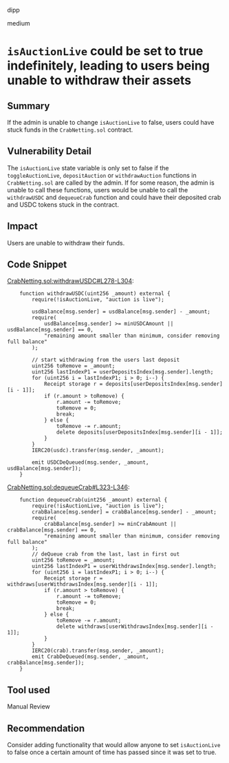 dipp

medium

# ```isAuctionLive``` could be set to true indefinitely, leading to users being unable to withdraw their assets

## Summary

If the admin is unable to change ```isAuctionLive``` to false, users could have stuck funds in the ```CrabNetting.sol``` contract.

## Vulnerability Detail

The ```isAuctionLive``` state variable is only set to false if the ```toggleAuctionLive```, ```depositAuction``` or ```withdrawAuction``` functions in ```CrabNetting.sol``` are called by the admin. If for some reason, the admin is unable to call these functions, users would be unable to call the ```withdrawUSDC``` and ```dequeueCrab``` function and could have their deposited crab and USDC tokens stuck in the contract.

## Impact

Users are unable to withdraw their funds.

## Code Snippet

[CrabNetting.sol:withdrawUSDC#L278-L304](https://github.com/sherlock-audit/2022-11-opyn/blob/main/crab-netting/src/CrabNetting.sol#L278-L304):
```solidity
    function withdrawUSDC(uint256 _amount) external {
        require(!isAuctionLive, "auction is live");

        usdBalance[msg.sender] = usdBalance[msg.sender] - _amount;
        require(
            usdBalance[msg.sender] >= minUSDCAmount || usdBalance[msg.sender] == 0,
            "remaining amount smaller than minimum, consider removing full balance"
        );

        // start withdrawing from the users last deposit
        uint256 toRemove = _amount;
        uint256 lastIndexP1 = userDepositsIndex[msg.sender].length;
        for (uint256 i = lastIndexP1; i > 0; i--) {
            Receipt storage r = deposits[userDepositsIndex[msg.sender][i - 1]];
            if (r.amount > toRemove) {
                r.amount -= toRemove;
                toRemove = 0;
                break;
            } else {
                toRemove -= r.amount;
                delete deposits[userDepositsIndex[msg.sender][i - 1]];
            }
        }
        IERC20(usdc).transfer(msg.sender, _amount);

        emit USDCDeQueued(msg.sender, _amount, usdBalance[msg.sender]);
    }
```

[CrabNetting.sol:dequeueCrab#L323-L346](https://github.com/sherlock-audit/2022-11-opyn/blob/main/crab-netting/src/CrabNetting.sol#L323-L346):
```solidity
    function dequeueCrab(uint256 _amount) external {
        require(!isAuctionLive, "auction is live");
        crabBalance[msg.sender] = crabBalance[msg.sender] - _amount;
        require(
            crabBalance[msg.sender] >= minCrabAmount || crabBalance[msg.sender] == 0,
            "remaining amount smaller than minimum, consider removing full balance"
        );
        // deQueue crab from the last, last in first out
        uint256 toRemove = _amount;
        uint256 lastIndexP1 = userWithdrawsIndex[msg.sender].length;
        for (uint256 i = lastIndexP1; i > 0; i--) {
            Receipt storage r = withdraws[userWithdrawsIndex[msg.sender][i - 1]];
            if (r.amount > toRemove) {
                r.amount -= toRemove;
                toRemove = 0;
                break;
            } else {
                toRemove -= r.amount;
                delete withdraws[userWithdrawsIndex[msg.sender][i - 1]];
            }
        }
        IERC20(crab).transfer(msg.sender, _amount);
        emit CrabDeQueued(msg.sender, _amount, crabBalance[msg.sender]);
    }
```

## Tool used

Manual Review

## Recommendation

Consider adding functionality that would allow anyone to set ```isAuctionLive``` to false once a certain amount of time has passed since it was set to true.